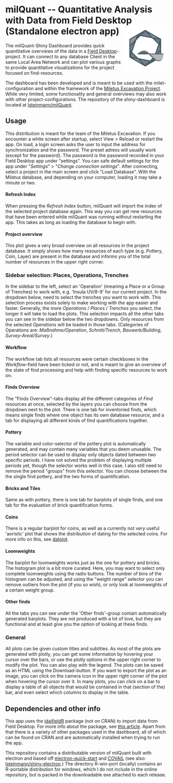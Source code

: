 # milQuant -- Quantitative Analysis with Data from Field Desktop (Standalone electron app) <a href='https://www.miletgrabung.uni-hamburg.de/'><img src='shiny/www/quant-icon.png' align="right" height="139" /></a>

The milQuant-Shiny Dashboard provides quick quantitative overviews of the data in a [Field Desktop](https://github.com/dainst/idai-field)-project. It can connect to any database Client in the same Local Area Network and can plot various graphs to provide quantitative visualizations for the project focused on find-resources.

The dashboard has been developed and is meant to be used with the milet-configuration and within the framework of the [Miletus Excavation Project](https://www.miletgrabung.uni-hamburg.de/). While very limited, some functionality and general overviews may also work with other project-configurations. The repository of the shiny-dashboard is located at [lsteinmann/milQuant](https://github.com/lsteinmann/milQuant).

## Usage
This distribution is meant for the team of the Miletus Excavation. If you encounter a white screen after startup, select View > Reload or restart the app. On load, a login screen asks the user to input the address for synchronization and the password. The preset adress will usually work (except for the password). The password is the password recorded in your Field Desktop app under "settings". You can safe default settings for the app under "*Settings*" > "*Change connection settings*". After connecting, select a project in the main screen and click "Load Database". With the Miletus database, and depending on your computer, loading it may take a minute or two. 

#### Refresh Index
When pressing the *Refresh Index* button, milQuant will import the index of the selected project database again. This way you can get new resources that have been entered while milQuant was running without restarting the app. This takes as long as loading the database to begin with. 

#### Project overview
This plot gives a very broad overview on all resources in the project database. It simply shows how many resources of each type (e.g. Pottery, Coin, Layer) are present in the database and informs you of the total number of resources in the upper right corner. 

### Sidebar selection: Places, Operations, Trenches
In the sidebar to the left, select an 'Operation' (meaning a Place or a Group of Trenches) to work with, e.g. 'Insula UV/8-9' for our current project. In the dropdown below, need to select the trenches you want to work with. This selection process exists solely to make working with the app easier and faster. Generally, the more *Operations* / *Places* / *Trenches* you select, the longer it will take to load the plots. This selection impacts all the other tabs you can see in the sidebar below the two dropdowns. Only resources from the selected *Operations* will be loaded in those tabs. (Categories of Operations are: *Maßnahme/Operation*, *Schnitt/Trench*, *Bauwerk/Building*, *Survey-Areal/Survey*.)

#### Workflow
The workflow tab lists all resources were certain checkboxes in the *Workflow*-field have been ticked or not, and is meant to give an overview of the state of find processing and help with finding specific resources to work on. 

#### Finds Overview
The "Finds Overview"-tabs display all the different categories of *Find* resources at once, selected by the layers you can choose from the dropdown next to the plot. There is one tab for inventoried finds, which means single finds where one object has its own database resource, and a tab for displaying all different kinds of find quantifications together. 

#### Pottery
The variable and color-selector of the pottery plot is automatically generated, and may contain many variables that you deem unusable. The period selector can be used to display only objects dated between two specific periods. I have not solved the problem of displaying multiple periods yet, though the selector works well in this case. I also still need to remove the period "groups" from this selector. You can choose between the the single find pottery, and the two forms of quantification. 

#### Bricks and Tiles
Same as with pottery, there is one tab for barplots of single finds, and one tab for the evaluation of brick quantification forms. 

#### Coins
There is a regular barplot for coins, as well as a currently not very useful 'aoristic' plot that shows the distribution of dating for the selected coins. For more info on this, see [datplot](https://doi.org/10.1017/aap.2021.8). 

#### Loomweights
The barplot for loomweights works just as the one for pottery and bricks. The histogram plot is a bit more curated. Here, you may want to select only complete loomweights using the radio buttons. The number of bins of the histogram can be adjusted, and using the "weight range" selector you can remove outliers from the plot (if you so wish), or only look at loomweights of a certain weight group. 

#### Other finds
All the tabs you can see under the 'Other finds'-group contain automatically generated barplots. They are not produced with a lot of love, but they are functional and at least give you the option of looking at these finds. 

### General
All plots can be given custom titles and subtitles. As most of the plots are generated with plotly, you can get some information by hovering your cursor over the bars, or use the plotly options in the upper right corner to modify the plot. You can also play with the legend. The plots can be saved as an HTML using the Download-button. If you want to export the plot as an image, you can click on the camera icon in the upper right corner of the plot when hovering the cursor over it. In many plots, you can click on a bar to display a table of all objects that would be contained in that (section of the) bar, and even select which columns to display in the table. 

## Dependencies and other info

This app uses the [idaifieldR](https://github.com/lsteinmann/idaifieldR) package (not on CRAN) to import data from Field Desktop. For more info about the package, see [this article](https://doi.org/10.34780/068b-q6c7). Apart from that there is a variety of other packages used in the dashboard, all of which can be found on CRAN and are automatically installed when trying to run the app.

This repository contains a distributable version of milQuant built with electron and based off [electron-quick-start](https://github.com/electron/electron-quick-start) and [COVAIL](https://github.com/COVAIL/electron-quick-start/blob/master/main.js) (see also: [lsteinmann/shiny-electron](https://github.com/lsteinmann/shiny-electron).) The directory R-win-port (locally) contains an R-portable distribution for windows, which I do not include in the online repository, but is packed in the downloadable exe attached to each release. 
